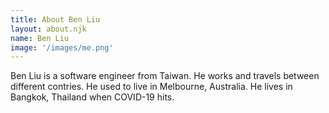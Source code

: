 ```yaml
---
title: About Ben Liu
layout: about.njk
name: Ben Liu
image: '/images/me.png'
---
```


Ben Liu is a software engineer from Taiwan. He works and travels between different contries. He used to live in Melbourne, Australia. He lives in Bangkok, Thailand when COVID-19 hits.
